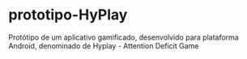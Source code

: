 # prototipo-HyPlay
Protótipo de um aplicativo gamificado, desenvolvido para plataforma Android, denominado de Hyplay -  Attention Deficit Game
